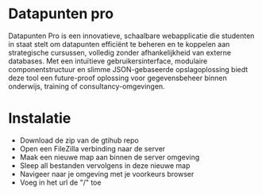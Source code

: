 # Datapunten pro
Datapunten Pro is een innovatieve, schaalbare webapplicatie die studenten in staat stelt om datapunten efficiënt te beheren en te koppelen aan strategische cursussen, volledig zonder afhankelijkheid van externe databases. Met een intuïtieve gebruikersinterface, modulaire componentstructuur en slimme JSON-gebaseerde opslagoplossing biedt deze tool een future-proof oplossing voor gegevensbeheer binnen onderwijs, training of consultancy-omgevingen.

# Instalatie
- Download de zip van de gtihub repo
- Open een FileZilla verbinding naar de server
- Maak een nieuwe map aan binnen de server omgeving
- Sleep all bestanden vervolgens in deze nieuwe map
- Navigeer naar je omgeving met je voorkeurs browser
- Voeg in het url de "/<Map naam>" toe

